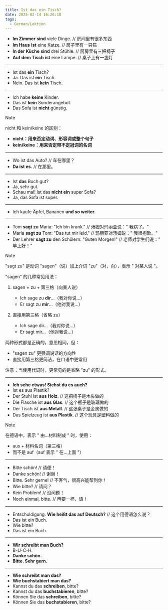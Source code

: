 ```yaml
---
title: Ist das ein Tisch?
date: 2025-02-14 16:26:18
tags:
  - German/Lektion
---
```

- **Im Zimmer** **sind** viele Dinge. // 房间里有很多东西
- **Im Haus** **ist** eine Katze. // 房子里有一只猫
- **In der Küche** **sind** drei Stühle. // 厨房里有三把椅子
- **Auf dem Tisch** **ist** eine Lampe. // 桌子上有一盏灯
---
- Ist das **ein** Tisch?
- Ja. Das ist **ein** Tisch.
- Nein. Das ist **kein** Tisch.
---
- Ich habe **keine** Kinder.
- Das ist **kein** Sonderangebot.
- Das Sofa ist **nicht** günstig.

> [!NOTE]
>
> nicht 和 kein/keine 的区别：
>    - **nicht：用来否定动词、形容词或整个句子**
>    - **kein/keine：用来否定带不定冠词的名词**

---
- Wo ist das Auto? // 车在哪里？
- **Da ist es.** // 在那里。
---
- Ist **das** Buch gut?
- Ja, sehr gut.
- Schau mal! Ist das **nicht ein** super Sofa?
- Ja, das Sofa ist super.
---
- Ich kaufe Äpfel, Bananen **und so weiter**.
---
- Tom **sagt zu** Maria: "Ich bin krank." // 汤姆对玛丽亚说：" 我病了。"
- Maria **sagt zu** Tom: "Das tut mir leid." // 玛丽亚对汤姆说：" 我很抱歉。"
- Der Lehrer **sagt zu** den Schülern: "Guten Morgen!" // 老师对学生们说：" 早上好！"

> [!NOTE]
>
> "sagt zu" 是动词 "sagen"（说）加上介词 "zu"（对，向），表示 " 对某人说 "。
>
> "sagen" 的几种常见用法：
> 1. sagen + zu + 第三格（向某人说）
>    - Ich sage zu **dir**…（我对你说…）
>    - Er sagt zu **mir**…（他对我说…）
>
> 2. 直接用第三格（省略 zu）
>    - Ich sage dir…（我对你说…）
>    - Er sagt mir…（他对我说…）
>
> 两种形式都是正确的，意思相同，但：
> - "sagen zu" 更强调说话的方向性
> - 直接用第三格更简洁，在口语中更常用
>
> 注意：当使用代词时，更常见的是省略 "zu" 的形式。

---
- **Ich sehe etwas! Siehst du es auch?**
- Ist es aus Plastik?
- Der Stuhl ist **aus Holz**. // 这把椅子是木头做的
- Die Flasche ist **aus Glas**. // 这个瓶子是玻璃做的
- Der Tisch ist **aus Metall**. // 这张桌子是金属做的
- Das Spielzeug ist **aus Plastik**. // 这个玩具是塑料做的

> [!NOTE]
>
> 在德语中，表示 " 由…材料制成 " 时，使用：
>    - aus + 材料名词（第三格）
>    - 而不是 auf（auf 表示 " 在…上面 "）

---
- Bitte schön! // 请便！
- Danke schön! // 谢谢！
- Bitte. Sehr gerne! // 不客气，很高兴能帮到你！
- Wie bitte? // 请问？
- Kein Problem! // 没问题！
- Noch einmal, bitte. // 再要一杯，请！
---
- Entschuldigung. **Wie heißt das auf Deutsch?** // 这个用德语怎么说？
- Das ist ein Buch.
- Wie bitte?
- Das ist ein Buch.
---
- **Wir schreibt man Buch?**
- B-U-C-H.
- **Danke schön.**
- **Bitte. Sehr gern.**
---
- **Wie schreibt man das?**
- **Wie buchstabiert man das?**
- Kannst du das **schreiben**, bitte?
- Kannst du das **buchstabieren**, bitte?
- Können Sie das **schreiben**, bitte?
- Können Sie das **buchstabieren**, bitte?
